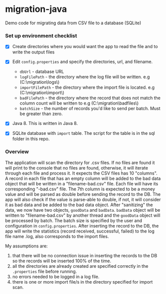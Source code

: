 # migration-java
Demo code for migrating data from CSV file to a database (SQLite)

### Set up environment checklist
- [x] Create directories where you would want the app to read the file and to write the output files
- [x] Edit `config.properties` and specify the directories, url, and filename.

   * `dbUrl` - database URL
   * `logFilePath` - the directory where the log file will be written. e.g (C:\\migration\\logs\\)
   * `importFilePath` - the directory where the import file is located. e.g (C:\\migration\\import\\)
   * `badFilePath` - the directory where the record that does not match the column count will be written to e.g (C:\\migration\\badfiles\\)
   * `batchSize` - the number of records you'd like to send per batch. Must be greater than zero.
- [x] Java 8. This is written in Java 8.
- [x] SQLite database with `import` table. The script for the table is in the sql folder in this repo.

### Overview
The application will scan the directory for .csv files. If no files are found it will print to the console that no files are found, otherwise, it will iterate through each file and process it. It expects the CSV files has 10 "columns". A record in each file that has an empty column will be added to the bad data object that will be written in a "filename-bad.csv" file. Each file will have its corresponding "-bad.csv" file. The 7th column is expected to be a money value and will be parsed as double before sending the record to the DB. The app will also check if the value is parse-able to double, if not, it will consider it as bad data and be added to the bad data object. After "sanitizing" the data, we now have two objects, `goodData` and `badData`. `badData` object will be written to "filename-bad.csv" by another thread and the `goodData` object will be processed by batch. The batch size is specified by the user and configuration in `config.properties`. After inserting the record to the DB, the app will write the statistics (record received, successful, failed) to the log file name <filename>.log, also corresponds to the import files. 

My assumptions are: 
 1) that there will be no connection issue in inserting the records to the DB so the records will be inserted 100% of the time.
 2) all the directories are already created are specified correctly in the `.properties` file before running.
 3) no errors needed to be logged in a log file.
 4) there is one or more import file/s in the directory specified for import scan.
